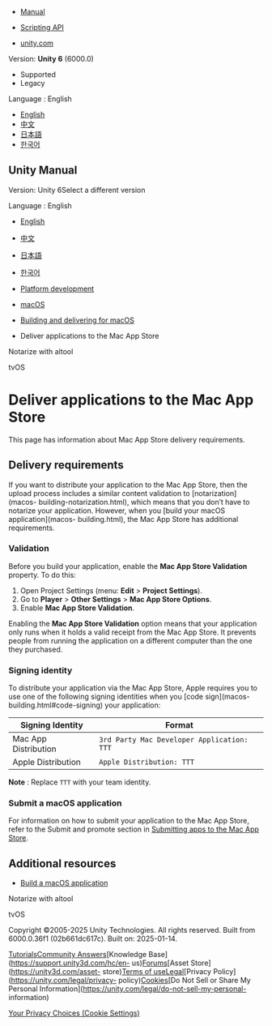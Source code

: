 [](https://docs.unity3d.com)

  * [Manual](../Manual/index.html)
  * [Scripting API](../ScriptReference/index.html)

  * [unity.com](https://unity.com/)

Version: **Unity 6** (6000.0)

  * Supported
  * Legacy

Language : English

  * [English](/Manual/macos-distribution-mac-app-store.html)
  * [中文](/cn/current/Manual/macos-distribution-mac-app-store.html)
  * [日本語](/ja/current/Manual/macos-distribution-mac-app-store.html)
  * [한국어](/kr/current/Manual/macos-distribution-mac-app-store.html)

[](https://docs.unity3d.com)

## Unity Manual

Version: Unity 6Select a different version

Language : English

  * [English](/Manual/macos-distribution-mac-app-store.html)
  * [中文](/cn/current/Manual/macos-distribution-mac-app-store.html)
  * [日本語](/ja/current/Manual/macos-distribution-mac-app-store.html)
  * [한국어](/kr/current/Manual/macos-distribution-mac-app-store.html)

  * [Platform development ](PlatformSpecific.html)
  * [macOS](AppleMac.html)
  * [Building and delivering for macOS](macos-delivery.html)
  * Deliver applications to the Mac App Store

[](macosnotarizealtool.html)

Notarize with altool

[](tvOS-introducing.html)

tvOS

# Deliver applications to the Mac App Store

This page has information about Mac App Store delivery requirements.

## Delivery requirements

If you want to distribute your application to the Mac App Store, then the
upload process includes a similar content validation to [notarization](macos-
building-notarization.html), which means that you don’t have to notarize your
application. However, when you [build your macOS application](macos-
building.html), the Mac App Store has additional requirements.

### Validation

Before you build your application, enable the **Mac App Store Validation**
property. To do this:

  1. Open Project Settings (menu: **Edit** > **Project Settings**).
  2. Go to **Player** > **Other Settings** > **Mac App Store Options**.
  3. Enable **Mac App Store Validation**.

Enabling the **Mac App Store Validation** option means that your application
only runs when it holds a valid receipt from the Mac App Store. It prevents
people from running the application on a different computer than the one they
purchased.

### Signing identity

To distribute your application via the Mac App Store, Apple requires you to
use one of the following signing identities when you [code sign](macos-
building.html#code-signing) your application:

**Signing Identity** | **Format**  
---|---  
Mac App Distribution | `3rd Party Mac Developer Application: TTT`  
Apple Distribution | `Apple Distribution: TTT`  
  
**Note** : Replace `TTT` with your team identity.

### Submit a macOS application

For information on how to submit your application to the Mac App Store, refer
to the Submit and promote section in [Submitting apps to the Mac App
Store](https://developer.apple.com/macos/submit/).

## Additional resources

  * [Build a macOS application](macos-building.html)

[](macosnotarizealtool.html)

Notarize with altool

[](tvOS-introducing.html)

tvOS

Copyright ©2005-2025 Unity Technologies. All rights reserved. Built from
6000.0.36f1 (02b661dc617c). Built on: 2025-01-14.

[Tutorials](https://learn.unity.com/)[Community
Answers](https://answers.unity3d.com)[Knowledge
Base](https://support.unity3d.com/hc/en-
us)[Forums](https://forum.unity3d.com)[Asset Store](https://unity3d.com/asset-
store)[Terms of
use](https://docs.unity3d.com/Manual/TermsOfUse.html)[Legal](https://unity.com/legal)[Privacy
Policy](https://unity.com/legal/privacy-
policy)[Cookies](https://unity.com/legal/cookie-policy)[Do Not Sell or Share
My Personal Information](https://unity.com/legal/do-not-sell-my-personal-
information)

[Your Privacy Choices (Cookie Settings)](javascript:void\(0\);)

